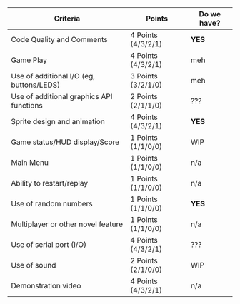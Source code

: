 
| Criteria                                 | Points             | Do we have? |
| ---------------------------------------- | ------------------ | ----------- |
| Code Quality and Comments                | 4 Points (4/3/2/1) | **YES**     |
| Game Play                                | 4 Points (4/3/2/1) | meh         |
| Use of additional I/O (eg, buttons/LEDS) | 3 Points (3/2/1/0) | meh         |
| Use of additional graphics API functions | 2 Points (2/1/1/0) | ???         |
| Sprite design and animation              | 4 Points (4/3/2/1) | **YES**     |
| Game status/HUD display/Score            | 1 Points (1/1/0/0) | WIP         |
| Main Menu                                | 1 Points (1/1/0/0) | n/a         |
| Ability to restart/replay                | 1 Points (1/1/0/0) | n/a         |
| Use of random numbers                    | 1 Points (1/1/0/0) | **YES**     |
| Multiplayer or other novel feature       | 1 Points (1/1/0/0) | n/a         |
| Use of serial port (I/O)                 | 4 Points (4/3/2/1) | ???         |
| Use of sound                             | 2 Points (2/1/0/0) | WIP         |
| Demonstration video                      | 4 Points (4/3/2/1) | n/a         |
